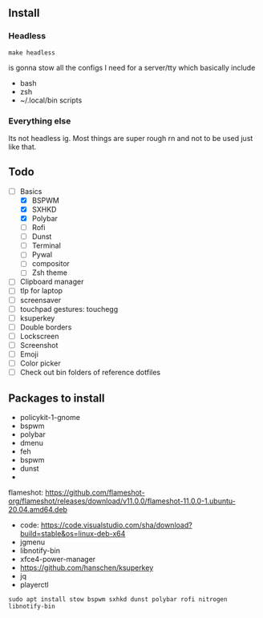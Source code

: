 ## Install

### Headless

`make headless`

is gonna stow all the configs I need for a server/tty which basically include

- bash
- zsh
- ~/.local/bin scripts

### Everything else

Its not headless ig. Most things are super rough rn and not to be used just like that.

## Todo

- [ ] Basics
    - [x] BSPWM
    - [x] SXHKD
    - [x] Polybar
    - [ ] Rofi
    - [ ] Dunst
    - [ ] Terminal
    - [ ] Pywal
    - [ ] compositor
    - [ ] Zsh theme
- [ ] Clipboard manager
- [ ] tlp for laptop
- [ ] screensaver
- [ ] touchpad gestures: touchegg
- [ ] ksuperkey
- [ ] Double borders
- [ ] Lockscreen
- [ ] Screenshot
- [ ] Emoji
- [ ] Color picker
- [ ] Check out bin folders of reference dotfiles

## Packages to install

- policykit-1-gnome
- bspwm
- polybar
- dmenu
- feh
- bspwm
- dunst
-
flameshot: https://github.com/flameshot-org/flameshot/releases/download/v11.0.0/flameshot-11.0.0-1.ubuntu-20.04.amd64.deb
- code: https://code.visualstudio.com/sha/download?build=stable&os=linux-deb-x64
- jgmenu
- libnotify-bin
- xfce4-power-manager
- https://github.com/hanschen/ksuperkey
- jq
- playerctl

```shell
sudo apt install stow bspwm sxhkd dunst polybar rofi nitrogen libnotify-bin
```
